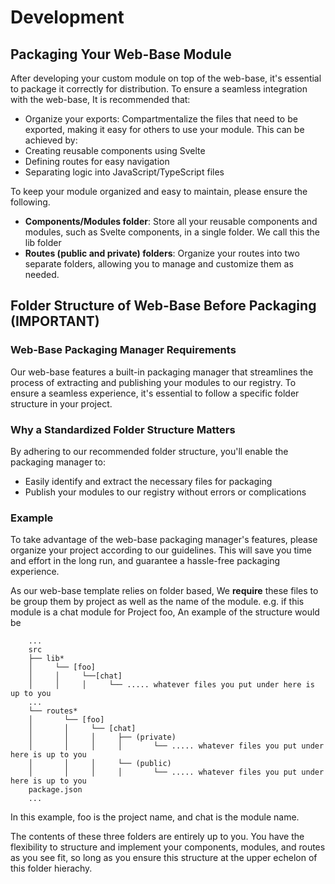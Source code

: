# Development

## Packaging Your Web-Base Module

After developing your custom module on top of the web-base, it's essential to package it correctly for distribution. To ensure a seamless integration with the web-base, It is recommended that:

- Organize your exports: Compartmentalize the files that need to be exported, making it easy for others to use your module. This can be achieved by:
- Creating reusable components using Svelte
- Defining routes for easy navigation
- Separating logic into JavaScript/TypeScript files

To keep your module organized and easy to maintain, please ensure the following.

- **Components/Modules folder**: Store all your reusable components and modules, such as Svelte components, in a single folder. We call this the lib folder
- **Routes (public and private) folders**: Organize your routes into two separate folders, allowing you to manage and customize them as needed.

## Folder Structure of Web-Base Before Packaging (IMPORTANT)

### Web-Base Packaging Manager Requirements

Our web-base features a built-in packaging manager that streamlines the process of extracting and publishing your modules to our registry. To ensure a seamless experience, it's essential to follow a specific folder structure in your project.

### Why a Standardized Folder Structure Matters

By adhering to our recommended folder structure, you'll enable the packaging manager to:

- Easily identify and extract the necessary files for packaging
- Publish your modules to our registry without errors or complications

### Example

To take advantage of the web-base packaging manager's features, please organize your project according to our guidelines. This will save you time and effort in the long run, and guarantee a hassle-free packaging experience.

As our web-base template relies on folder based, We **require** these files to be group them by project as well as the name of the module. e.g. if this module is a chat module for Project foo,
An example of the structure would be

```
    ...
    src
    ├── lib*
    │     └── [foo]
    │     │     └──[chat]
    │     │     │     └── ..... whatever files you put under here is up to you
    ...
    └── routes*
    │       └── [foo]
    │       │     └── [chat]
    │       │     │     ├── (private)
    │       │     │     │       └── ..... whatever files you put under here is up to you
    │       │     │     └── (public)
    │       │     │     │       └── ..... whatever files you put under here is up to you
    package.json
    ...
```

In this example, foo is the project name, and chat is the module name.

The contents of these three folders are entirely up to you. You have the flexibility to structure and implement your components, modules, and routes as you see fit, so long as you ensure this structure at the upper echelon of this folder hierachy.
